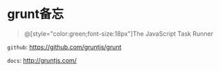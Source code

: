 # grunt备忘


> @[style="color:green;font-size:18px"]The JavaScript Task Runner

`github`: <a href="https://github.com/gruntjs/grunt">https://github.com/gruntjs/grunt</a>

`docs`: <a href="http://gruntjs.com/">http://gruntjs.com/</a>
